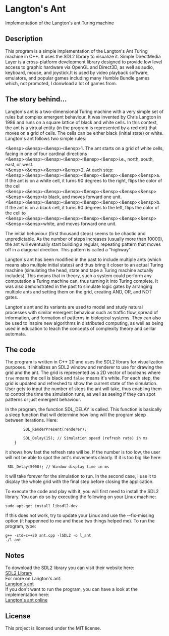 # Langton's Ant
Implementation of the Langton's ant Turing machine

## Description
This program is a simple implementation of the Langton's Ant Turing machine in C++. 
It uses the SDL2 library to visualize it. Simple DirectMedia Layer is a cross-platform
development library designed to provide low level access to graphic hardware via OpenGL
and Direct3D, as well as audio, keyboard, mouse, and joystick.It is used by video playback
software, emulators, and popular games including many Humble Bundle games which, not promoted,
I donwload a lot of games from.

## The story behind...
Langton's ant is a two-dimensional Turing machine with a very simple set of rules but complex emergent
behaviour. It was invented by Chris Langton in 1986 and runs on a square lattice of black and white
cells. In this context, the ant is a virtual entity (in the program is represented by a red dot) that
moves on a grid of cells. The cells can be either black (initial state) or white. Langton's ant follows
two simple rules:<br>

<&ensp><&ensp><&ensp><&ensp>1. The ant starts on a grid of white cells, facing in one of four cardinal directions<br>
<&ensp><&ensp><&ensp><&ensp><&ensp><&ensp>i.e., north, south, east, or west.<br>
<&ensp><&ensp><&ensp><&ensp>2. At each step:<br>
<&ensp><&ensp><&ensp><&ensp><&ensp><&ensp><&ensp><&ensp>a. If the ant is on a white cell, it turns 90 degrees to the right, flips the color of the cell<br>
<&ensp><&ensp><&ensp><&ensp><&ensp><&ensp><&ensp><&ensp><&ensp><&ensp>to black, and moves forward one unit.<br>
<&ensp><&ensp><&ensp><&ensp><&ensp><&ensp><&ensp><&ensp>b. If the ant is on a black cell, it turns 90 degrees to the left, flips the color of the cell to<br>
<&ensp><&ensp><&ensp><&ensp><&ensp><&ensp><&ensp><&ensp><&ensp><&ensp>white, and moves forward one unit.<br>

The initial behaviour (first thousand steps) seems to be chaotic and unpredictable. As the number
of steps increases (usually more than 10000), the ant will eventually start building a regular,
repeating pattern that moves off in a diagonal direction. This pattern is called a "highway".

Langton's ant has been modified in the past to include multiple ants (which means also multiple
initial states) and thus bring it closer to an actual Turing machine (simulating the head, state
and tape a Turing machine actually includes). This means that in theory, such a system could 
perform any computation a Turing machine can, thus turning it into Turing complete. It was also
demonstrated in the past to simulate logic gates by arranging multiple ants and setting them on 
the grid, creating AND, OR, and NOT gates.

Langton's ant and its variants are used to model and study natural processes with similar emergent
behaviour such as traffic flow, spread of information, and formation of patterns in biological
systems. They can also be used to inspire new algorithms in distributed computing, as well as being
used in education to teach the concepts of complexity theory and celllar automata.

## The code
The program is written in C++ 20 and uses the SDL2 library for visualization purposes. It initializes
an SDL2 window and renderer to use for drawing the grid and the ant. The grid is represented as a 2D
vector of booleans where `true` means the cell is black and `false` means it's white. For each step,
the grid is updated and refreshed to show the current state of the simulation. User gets to input the
number of steps the ant will take, thus enabling them to control the time the simulation runs, as 
well as seeing if they can spot patterns or just emergent behaviour.

In the program, the function SDL_DELAY is called. This function is basically a sleep function that will
determine how long will the program sleep between iterations. Here:

```
        SDL_RenderPresent(renderer);

        SDL_Delay(15); // Simulation speed (refresh rate) in ms
    }
```
it shows how fast the refresh rate will be. If the number is too low, the user will not be able to spot
the ant's movements clearly. If it is too big like here:

```
 SDL_Delay(5000); // Window display time in ms
```

it will take forever for the simulation to run. In the second case, I use it to display the whole
grid with the final step before closing the application.

To execute the code and play with it, you will first need to install the SDL2 library.
You can do so by executing the following on your Linux machine:

```
sudo apt-get install libsdl2-dev
```

If this does not work, try to update your Linux and use the --fix-missing option (it happenned to me
and these two things helped me). To run the program, type:

```
g++ -std=c++20 ant.cpp -lSDL2 -o l_ant
./l_ant
```

## Notes
To download the SDL2 library you can visit their website here:<br>
[SDL2 Library](https://www.libsdl.org/)<br>
For more on Langton's ant:<br>
[Langton's ant](https://en.wikipedia.org/wiki/Langton%27s_ant)<br>
If you don't want to run the program, you can have a look at the implementation here:<br>
[Langton's ant online](https://www.langtonsant.com/)<br>

## License
This project is licensed under the MIT license.

